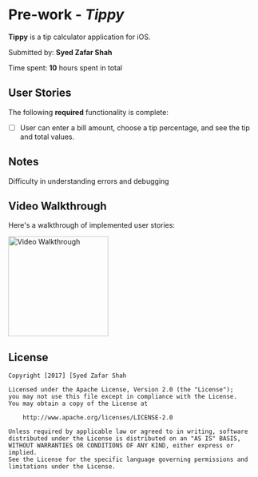 # Pre-work - *Tippy*

**Tippy** is a tip calculator application for iOS.

Submitted by: **Syed Zafar Shah**

Time spent: **10** hours spent in total

## User Stories

The following **required** functionality is complete:

* [ ] User can enter a bill amount, choose a tip percentage, and see the tip and total values.



## Notes

Difficulty in understanding errors and debugging

## Video Walkthrough 

Here's a walkthrough of implemented user stories:

<img src='http://imgur.com/fJC1p4g' title='Video Walkthrough' width='200' alt='Video Walkthrough' />



## License

    Copyright [2017] [Syed Zafar Shah

    Licensed under the Apache License, Version 2.0 (the "License");
    you may not use this file except in compliance with the License.
    You may obtain a copy of the License at

        http://www.apache.org/licenses/LICENSE-2.0

    Unless required by applicable law or agreed to in writing, software
    distributed under the License is distributed on an "AS IS" BASIS,
    WITHOUT WARRANTIES OR CONDITIONS OF ANY KIND, either express or implied.
    See the License for the specific language governing permissions and
    limitations under the License.
